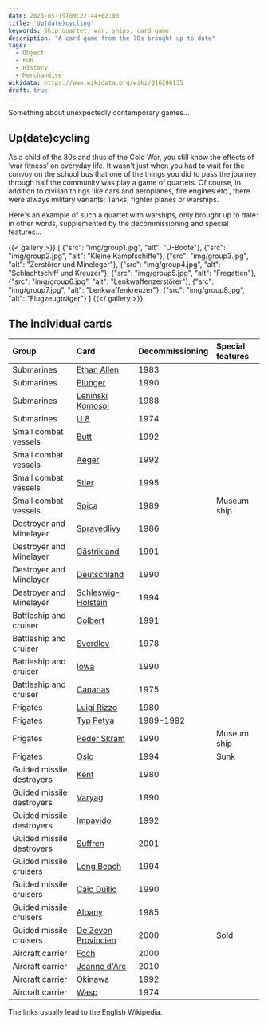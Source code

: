 ```yaml
---
date: 2025-05-19T09:22:44+02:00
title: 'Up(date)cycling'
keywords: Ship quartet, war, ships, card game
description: "A card game from the 70s brought up to date"
tags:
  - Object
  - Fun
  - History
  - Merchandise
wikidata: https://www.wikidata.org/wiki/Q16206135
draft: true
---
```


Something about unexpectedly contemporary games...
<!--more-->

## Up(date)cycling

As a child of the 80s and thus of the Cold War, you still know the effects of ‘war fitness’ on everyday life. It wasn't just when you had to wait for the convoy on the school bus that one of the things you did to pass the journey through half the community was play a game of quartets. Of course, in addition to civilian things like cars and aeroplanes, fire engines etc., there were always military variants: Tanks, fighter planes or warships.

Here's an example of such a quartet with warships, only brought up to date: in other words, supplemented by the decommissioning and special features...


{{< gallery >}}
[
  {"src": "img/group1.jpg", "alt": "U-Boote"},
  {"src": "img/group2.jpg", "alt": "Kleine Kampfschiffe"},
  {"src": "img/group3.jpg", "alt": "Zerstörer und Mineleger"},
  {"src": "img/group4.jpg", "alt": "Schlachtschiff und Kreuzer"},
  {"src": "img/group5.jpg", "alt": "Fregatten"},
  {"src": "img/group6.jpg", "alt": "Lenkwaffenzerstörer"},
  {"src": "img/group7.jpg", "alt": "Lenkwaffenkreuzer"},
  {"src": "img/group8.jpg", "alt": "Flugzeugträger"}
]
{{</ gallery >}}

## The individual cards

| Group | Card | Decommissioning | Special features |
| :---- | :---- | ----- | :---- |
| Submarines | [Ethan Allen](https://en.wikipedia.org/wiki/USS_Ethan_Allen_(SSBN-608)) | 1983 |  |
| Submarines | [Plunger](https://en.wikipedia.org/wiki/USS_Plunger_(SSN-595)) | 1990 |  |
| Submarines | [Leninski Komosol](https://en.wikipedia.org/wiki/Soviet_submarine_K-3_Leninsky_Komsomol) | 1988 |  |
| Submarines | [U 8](https://en.wikipedia.org/wiki/Type_205_submarine) | 1974 |  |
| Small combat vessels | [Butt](https://en.wikipedia.org/wiki/Barbe-class_utility_landing_craft) | 1992 |  |
| Small combat vessels | [Aeger](https://en.wikipedia.org/wiki/HNoMS_%C3%86ger) | 1992 |  |
| Small combat vessels | [Stier](https://www.historisches-marinearchiv.de/projekte/minensucher/ausgabe.php?where_value=831) | 1995 |  |
| Small combat vessels | [Spica](https://en.wikipedia.org/wiki/HSwMS_Spica_(T121)) | 1989 | Museum ship |
| Destroyer and Minelayer | [Spravedlivy](https://en.wikipedia.org/wiki/ORP_Warszawa_(1970)) | 1986 |  |
| Destroyer and Minelayer | [Gästrikland](https://en.wikipedia.org/wiki/HSwMS_G%C3%A4strikland_(J22)) | 1991 |  |
| Destroyer and Minelayer | [Deutschland](https://en.wikipedia.org/wiki/German_training_cruiser_Deutschland) | 1990 |  |
| Destroyer and Minelayer | [Schleswig-Holstein](https://en.wikipedia.org/wiki/German_destroyer_Schleswig-Holstein) | 1994 |  |
| Battleship and cruiser | [Colbert](https://en.wikipedia.org/wiki/French_cruiser_Colbert_(C611)) | 1991 |  |
| Battleship and cruiser | [Sverdlov](https://en.wikipedia.org/wiki/Soviet_cruiser_Sverdlov) | 1978 |  |
| Battleship and cruiser | [Iowa](https://en.wikipedia.org/wiki/USS_Iowa_(BB-61)) | 1990 |  |
| Battleship and cruiser | [Canarias](https://en.wikipedia.org/wiki/Spanish_cruiser_Canarias) | 1975 |  |
| Frigates | [Luigi Rizzo](https://en.wikipedia.org/wiki/Italian_frigate_Luigi_Rizzo_(F_596)) | 1980 |  |
| Frigates | [Typ Petya](https://en.wikipedia.org/wiki/Petya-class_frigate) | 1989-1992 |  |
| Frigates | [Peder Skram](https://en.wikipedia.org/wiki/HDMS_Peder_Skram_(F352)) | 1990 | Museum ship |
| Frigates | [Oslo](https://en.wikipedia.org/wiki/HNoMS_Oslo_(F300)) | 1994 | Sunk |
| Guided missile destroyers | [Kent](https://en.wikipedia.org/wiki/HMS_Kent_(D12)) | 1980 |  |
| Guided missile destroyers | [Varyag](https://en.wikipedia.org/wiki/Soviet_cruiser_Varyag_(1963)) | 1990 |  |
| Guided missile destroyers | [Impavido](https://en.wikipedia.org/wiki/Italian_destroyer_Impavido_(D_570)) | 1992 |  |
| Guided missile destroyers | [Suffren](https://en.wikipedia.org/wiki/French_frigate_Suffren) | 2001 |  |
| Guided missile cruisers | [Long Beach](https://en.wikipedia.org/wiki/USS_Long_Beach_(CGN-9)) | 1994 |  |
| Guided missile cruisers | [Caio Duilio](https://en.wikipedia.org/wiki/Italian_cruiser_Caio_Duilio) | 1990 |  |
| Guided missile cruisers | [Albany](https://en.wikipedia.org/wiki/USS_Albany_(CA-123)) | 1985 |  |
| Guided missile cruisers | [De Zeven Provincien](https://en.wikipedia.org/wiki/HNLMS_De_Zeven_Provinci%C3%ABn_(C802)) | 2000 | Sold |
| Aircraft carrier | [Foch](https://en.wikipedia.org/wiki/French_aircraft_carrier_Foch) | 2000 |  |
| Aircraft carrier | [Jeanne d'Arc](https://en.wikipedia.org/wiki/French_cruiser_Jeanne_d%27Arc_(R97)) | 2010 |  |
| Aircraft carrier | [Okinawa](https://en.wikipedia.org/wiki/USS_Okinawa_(LPH-3)) | 1992 |  |
| Aircraft carrier | [Wasp](https://en.wikipedia.org/wiki/USS_Wasp_(CV-18)) | 1974 |  |

The links usually lead to the English Wikipedia.
